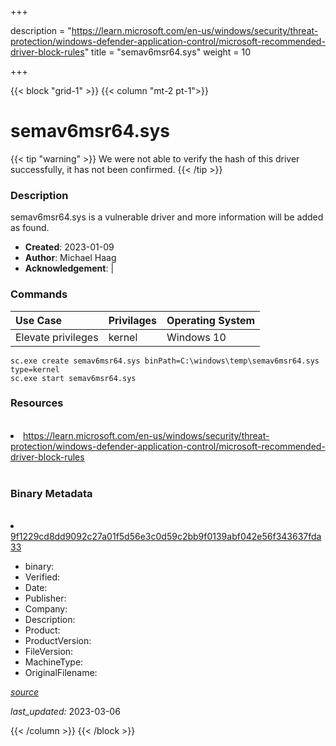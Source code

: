 +++

description = "https://learn.microsoft.com/en-us/windows/security/threat-protection/windows-defender-application-control/microsoft-recommended-driver-block-rules"
title = "semav6msr64.sys"
weight = 10

+++


{{< block "grid-1" >}}
{{< column "mt-2 pt-1">}}




# semav6msr64.sys 


{{< tip "warning" >}}
We were not able to verify the hash of this driver successfully, it has not been confirmed.
{{< /tip >}}




### Description


semav6msr64.sys is a vulnerable driver and more information will be added as found.


- **Created**: 2023-01-09
- **Author**: Michael Haag
- **Acknowledgement**:  | [](https://twitter.com/)

### Commands

| Use Case | Privilages | Operating System | 
|:---- | ---- | ---- |
| Elevate privileges | kernel | Windows 10 |

```
sc.exe create semav6msr64.sys binPath=C:\windows\temp\semav6msr64.sys type=kernel
sc.exe start semav6msr64.sys
```

### Resources
<br>


<li><a href=" https://learn.microsoft.com/en-us/windows/security/threat-protection/windows-defender-application-control/microsoft-recommended-driver-block-rules"> https://learn.microsoft.com/en-us/windows/security/threat-protection/windows-defender-application-control/microsoft-recommended-driver-block-rules</a></li>


<br>


### Binary Metadata
<br>



<li><a href="https://www.virustotal.com/gui/file/9f1229cd8dd9092c27a01f5d56e3c0d59c2bb9f0139abf042e56f343637fda33">9f1229cd8dd9092c27a01f5d56e3c0d59c2bb9f0139abf042e56f343637fda33</a></li>



- binary: 
- Verified: 
- Date: 
- Publisher: 
- Company: 
- Description: 
- Product: 
- ProductVersion: 
- FileVersion: 
- MachineType: 
- OriginalFilename: 

[*source*](https://github.com/magicsword-io/LOLDrivers/tree/main/yaml/semav6msr64.sys.yml)

*last_updated:* 2023-03-06


{{< /column >}}
{{< /block >}}
